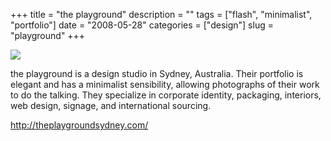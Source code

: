 +++
title = "the playground"
description = ""
tags = ["flash", "minimalist", "portfolio"]
date = "2008-05-28"
categories = ["design"]
slug = "playground"
+++


 

  <div id="screens-thumbs" class="clearfix">
    <div class="txt-center" id="design-submission"><a href="http://theplaygroundsydney.com/"><img id='bluga-thumbnail-1278' class='bluga-thumbnail large' src='//media.konigi.com/bluga/
wt483d4b8b08419_0.jpg'/></a></div>  
  </div>   
<p>the playground is a design studio in Sydney, Australia. Their portfolio is elegant and has a minimalist sensibility, allowing photographs of their work to do the talking. They specialize in corporate identity, packaging, interiors, web design, signage, and international sourcing.</p>
<p><a href="http://theplaygroundsydney.com/">http://theplaygroundsydney.com/</a></p>




